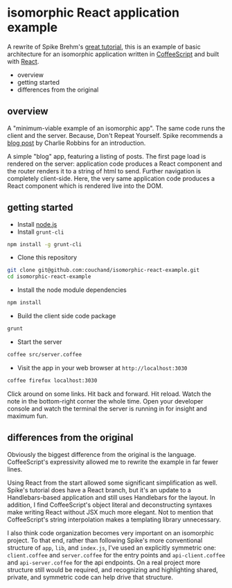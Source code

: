 isomorphic React application example
====================================

A rewrite of Spike Brehm's [great tutorial][0], this is an example of
basic architecture for an isomorphic application written in
[CoffeeScript][2] and built with [React][3].

  * overview
  * getting started
  * differences from the original

overview
--------

A "minimum-viable example of an isomorphic app".  The same code runs
the client and the server.  Because, Don't Repeat Yourself.  Spike
recommends a [blog post][1] by Charlie Robbins for an introduction.

A simple "blog" app, featuring a listing of posts.  The first page
load is rendered on the server: application code produces a React
component and the router renders it to a string of html to send.
Further navigation is completely client-side.  Here, the very same
application code produces a React component which is rendered live
into the DOM.

getting started
---------------

  * Install [node.js](http://nodejs.org)
  * Install `grunt-cli`

```bash
npm install -g grunt-cli
```

  * Clone this repository

```bash
git clone git@github.com:couchand/isomorphic-react-example.git
cd isomorphic-react-example
```

  * Install the node module dependencies

```bash
npm install
```

  * Build the client side code package

```bash
grunt
```

  * Start the server

```bash
coffee src/server.coffee
```

  * Visit the app in your web browser at `http://localhost:3030`

```bash
coffee firefox localhost:3030
```

Click around on some links.  Hit back and forward.  Hit reload.
Watch the note in the bottom-right corner the whole time.  Open your
developer console and watch the terminal the server is running in for
insight and maximum fun.

differences from the original
-----------------------------

Obviously the biggest difference from the original is the language.
CoffeeScript's expressivity allowed me to rewrite the example in
far fewer lines.

Using React from the start allowed some significant simplification as
well.  Spike's tutorial does have a React branch, but it's an update
to a Handlebars-based application and still uses Handlebars for the
layout.  In addition, I find CoffeeScript's object literal and
deconstructing syntaxes make writing React without JSX much more
elegant.  Not to mention that CoffeeScript's string interpolation
makes a templating library unnecessary.

I also think code organization becomes very important on an
isomorphic project.  To that end, rather than following Spike's more
conventional structure of `app`, `lib`, and `index.js`, I've used an
explicitly symmetric one: `client.coffee` and `server.coffee` for
the entry points and `api-client.coffee` and `api-server.coffee` for
the api endpoints.  On a real project more structure still would be
required, and recognizing and highlighting shared, private, and
symmetric code can help drive that structure.

[0]: https://www.github.com/spikebrehm/isomorphic-tutorial
[1]: http://blog.nodejitsu.com/scaling-isomorphic-javascript-code
[2]: http://coffeescript.org
[3]: https://facebook.github.io/react
